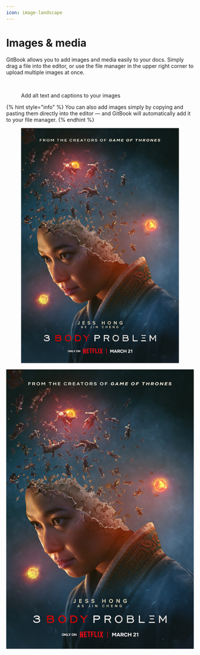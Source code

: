 ```yaml
---
icon: image-landscape
---
```


# Images & media

GitBook allows you to add images and media easily to your docs. Simply drag a file into the editor, or use the file manager in the upper right corner to upload multiple images at once.

<figure><img src="https://gitbookio.github.io/onboarding-template-images/images-hero.png" alt=""><figcaption><p>Add alt text and captions to your images</p></figcaption></figure>

{% hint style="info" %}
You can also add images simply by copying and pasting them directly into the editor — and GitBook will automatically add it to your file manager.
{% endhint %}

<figure><img src="../.gitbook/assets/three_body_problem_karakterposzterek4.jpg" alt=""><figcaption></figcaption></figure>

![3b](../.gitbook/assets/three_body_problem_karakterposzterek4.jpg)
